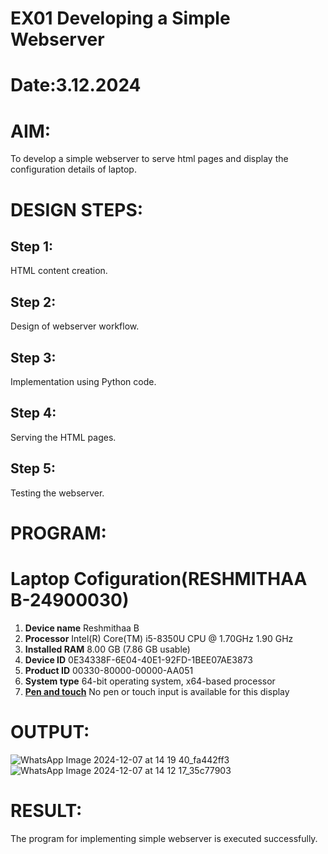 # EX01 Developing a Simple Webserver

# Date:3.12.2024
# AIM:
To develop a simple webserver to serve html pages and display the configuration details of laptop.

# DESIGN STEPS:
## Step 1:
HTML content creation.

## Step 2:
Design of webserver workflow.

## Step 3:
Implementation using Python code.

## Step 4:
Serving the HTML pages.

## Step 5:
Testing the webserver.

# PROGRAM:
<html>
<h1> Laptop Cofiguration(RESHMITHAA B-24900030) </h1>
<body>
<ol>
<li><b>Device name</b>	Reshmithaa B
<li><b>Processor</b> Intel(R) Core(TM) i5-8350U CPU @ 1.70GHz   1.90 GHz


<li><b>Installed RAM</b> 8.00 GB (7.86 GB usable)</li>

<li><b>Device ID</b> 0E34338F-6E04-40E1-92FD-1BEE07AE3873</li>

<li><b>Product ID</b> 00330-80000-00000-AA051</li>

<li><b>System type</b>	64-bit operating system, x64-based processor</li>

<li><b><u>Pen and touch</b></u>	No pen or touch input is available for this display</li>
</ol>
</body>
</html>
  
# OUTPUT:
![WhatsApp Image 2024-12-07 at 14 19 40_fa442ff3](https://github.com/user-attachments/assets/09ae7a0b-cf22-4885-ae4d-e083a06ad35c)
![WhatsApp Image 2024-12-07 at 14 12 17_35c77903](https://github.com/user-attachments/assets/7afc1652-8fa7-477e-bde8-6391c9fd8f9e)


# RESULT:
The program for implementing simple webserver is executed successfully.
